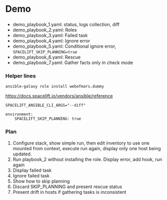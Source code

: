 # Demo

###
- demo_playbook_1.yaml: status, logs collection, diff
- demo_playbook_2.yaml: Roles
- demo_playbook_3.yaml: Failed task
- demo_playbook_4.yaml: Ignore error
- demo_playbook_5.yaml: Conditional ignore error, `SPACELIFT_SKIP_PLANNING=true`
- demo_playbook_6.yaml: Rescue
- demo_playbook_7.yaml: Gather facts only in check mode


### Helper lines
```
ansible-galaxy role install webofmars.dummy
```

https://docs.spacelift.io/vendors/ansible/reference
```
SPACELIFT_ANSIBLE_CLI_ARGS="--diff"
```

```
environment:
    SPACELIFT_SKIP_PLANNING: true
```

### Plan
1. Configure stack, show simple run, then edit inventory to use one mounted from context, execute run again, display only one host being updated.
2. Run playbook_2 without installing the role. Display error, add hook, run again
3. Display failed task
4. Ignore failed task
5. Show how to skip planning
6. Discard SKIP_PLANNING and present rescue status
7. Present drift in hosts if gathering tasks is inconsistent

